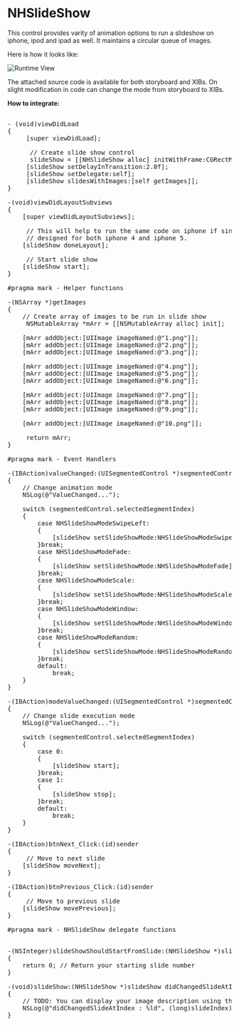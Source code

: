 # NHSlideShow
This control provides varity of animation options to run a slideshow on iphone, ipod and ipad as well. It maintains a circular queue of images.

Here is how it looks like:

<img src="https://journeytoios.files.wordpress.com/2015/01/screen-shot.png" alt="Runtime View">

The attached source code is available for both storyboard and XIBs. On slight modification in code can change the mode from storyboard to XIBs.

<strong>How to integrate:</strong>

<pre>

- (void)viewDidLoad
{
     [super viewDidLoad];

      // Create slide show control
      slideShow = [[NHSlideShow alloc] initWithFrame:CGRectMake(0, 0, kScreenSize.height, kScreenSize.width)]; 
     [slideShow setDelayInTransition:2.0f];
     [slideShow setDelegate:self];
     [slideShow slidesWithImages:[self getImages]];
}

-(void)viewDidLayoutSubviews
{
    [super viewDidLayoutSubviews];
    
     // This will help to run the same code on iphone if single layout files 
     // designed for both iphone 4 and iphone 5.
    [slideShow doneLayout];
    
     // Start slide show
    [slideShow start];
}

#pragma mark - Helper functions

-(NSArray *)getImages
{
    // Create array of images to be run in slide show
     NSMutableArray *mArr = [[NSMutableArray alloc] init];
    
    [mArr addObject:[UIImage imageNamed:@"1.png"]];
    [mArr addObject:[UIImage imageNamed:@"2.png"]];
    [mArr addObject:[UIImage imageNamed:@"3.png"]];
    
    [mArr addObject:[UIImage imageNamed:@"4.png"]];
    [mArr addObject:[UIImage imageNamed:@"5.png"]];
    [mArr addObject:[UIImage imageNamed:@"6.png"]];
    
    [mArr addObject:[UIImage imageNamed:@"7.png"]];
    [mArr addObject:[UIImage imageNamed:@"8.png"]];
    [mArr addObject:[UIImage imageNamed:@"9.png"]];
    
    [mArr addObject:[UIImage imageNamed:@"10.png"]];    
    
     return mArr;
}

#pragma mark - Event Handlers

-(IBAction)valueChanged:(UISegmentedControl *)segmentedControl
{
    // Change animation mode
    NSLog(@"ValueChanged...");
    
    switch (segmentedControl.selectedSegmentIndex)
    {
        case NHSlideShowModeSwipeLeft:
        {
            [slideShow setSlideShowMode:NHSlideShowModeSwipeLeft];
        }break;
        case NHSlideShowModeFade:
        {
            [slideShow setSlideShowMode:NHSlideShowModeFade];
        }break;
        case NHSlideShowModeScale:
        {
            [slideShow setSlideShowMode:NHSlideShowModeScale];
        }break;
        case NHSlideShowModeWindow:
        {
            [slideShow setSlideShowMode:NHSlideShowModeWindow];
        }break;
        case NHSlideShowModeRandom:
        {
            [slideShow setSlideShowMode:NHSlideShowModeRandom];
        }break;
        default:
            break;
    }  
}

-(IBAction)modeValueChanged:(UISegmentedControl *)segmentedControl
{
    // Change slide execution mode
    NSLog(@"ValueChanged...");
    
    switch (segmentedControl.selectedSegmentIndex)
    {
        case 0:
        {
            [slideShow start];
        }break;
        case 1:
        {
            [slideShow stop];
        }break;
        default:
            break;
    }
}

-(IBAction)btnNext_Click:(id)sender
{
     // Move to next slide
    [slideShow moveNext];
}

-(IBAction)btnPrevious_Click:(id)sender
{
     // Move to previous slide
    [slideShow movePrevious];
}

#pragma mark - NHSlideShow delegate functions


-(NSInteger)slideShowShouldStartFromSlide:(NHSlideShow *)slideShow
{
    return 0; // Return your starting slide number
}

-(void)slideShow:(NHSlideShow *)slideShow didChangedSlideAtIndex:(NSInteger)slideIndex
{
    // TODO: You can display your image description using this delegate.
    NSLog(@"didChangedSlideAtIndex : %ld", (long)slideIndex);
}
</pre>
